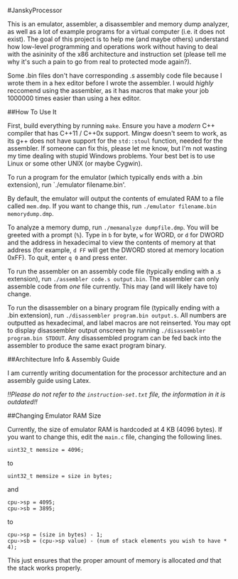 #JanskyProcessor

This is an emulator, assembler, a disassembler and memory dump analyzer, as well as a lot of example programs for a virtual computer (i.e. it does not exist). The goal of this project is to help me (and maybe others) understand how low-level programming and operations work without having to deal with the asininity of the x86 architecture and instruction set (please tell me why it's such a pain to go from real to protected mode again?). 

Some .bin files don't have corresponding .s assembly code file because I wrote them in a hex editor before I wrote the assembler. I would *highly* reccomend using the assembler, as it has macros that make your job 1000000 times easier than using a hex editor.

##How To Use It

First, build everything by running `make`. Ensure you have a *modern* C++ compiler that has C++11 / C++0x support. Mingw doesn't seem to work, as its g++ does not have support for the `std::stoul` function, needed for the assembler. If someone can fix this, please let me know, but I'm not wasting my time dealing with stupid Windows problems. Your best bet is to use Linux or some other UNIX (or maybe Cygwin). 

To run a program for the emulator (which typically ends with a .bin extension), run `./emulator filename.bin'.

By default, the emulator will output the contents of emulated RAM to a file called `mem.dmp`. If you want to change this, run `./emulator filename.bin memorydump.dmp`.

To analyze a memory dump, run `./memanalyze dumpfile.dmp`. You will be greeted with a prompt (`%`). Type in `b` for byte, `w` for WORD, or `d` for DWORD and the address in hexadecimal to view the contents of memory at that address (for example, `d FF` will get the DWORD stored at memory location 0xFF). To quit, enter `q 0` and press enter.

To run the assembler on an assembly code file (typically ending with a .s extension), run `./assembler code.s output.bin`. The assembler can only assemble code from *one* file currently. This may (and will likely have to) change.

To run the disassembler on a binary program file (typically ending with a .bin extension), run `./disassembler program.bin output.s`. All numbers are  outputted as hexadecimal, and label macros are not reinserted. You may opt to display disassembler output onscreen by running `./disassembler program.bin STDOUT`. Any disassembled program can be fed back into the assembler to produce the same exact program binary.

##Architecture Info & Assembly Guide

I am currently writing documentation for the processor architecture and an assembly guide using Latex.

*!!Please do not refer to the `instruction-set.txt` file, the information in it is outdated!!*

##Changing Emulator RAM Size

Currently, the size of emulator RAM is hardcoded at 4 KB (4096 bytes). If you want to change this, edit the `main.c` file, changing the following lines.

```
uint32_t memsize = 4096;
```

to

```
uint32_t memsize = size in bytes;
```

and

```
cpu->sp = 4095;
cpu->sb = 3895;
```

to

```
cpu->sp = (size in bytes) - 1;
cpu->sb = (cpu->sp value) - (num of stack elements you wish to have * 4);
```

This just ensures that the proper amount of memory is allocated *and* that the stack works properly.
